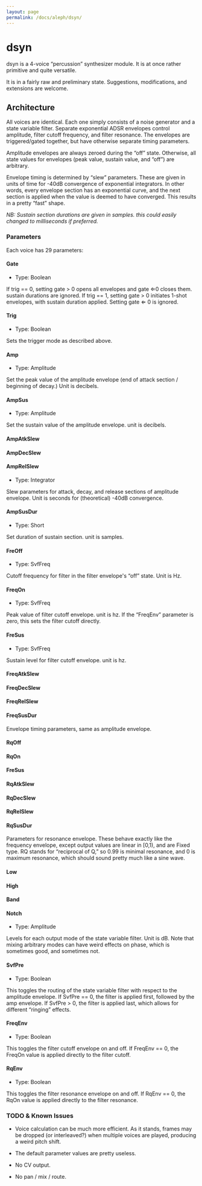 ```yaml
---
layout: page
permalink: /docs/aleph/dsyn/
---
```


# dsyn

dsyn is a 4-voice “percussion” synthesizer module. It is at once rather primitive and quite versatile.

It is in a fairly raw and preliminary state. Suggestions, modifications, and extensions are welcome.

## Architecture

All voices are identical. Each one simply consists of a noise generator and a state variable filter. Separate exponential ADSR envelopes control amplitude, filter cutoff frequency, and filter resonance. The envelopes are triggered/gated together, but have otherwise separate timing parameters.

Amplitude envelopes are always zeroed during the “off” state. Otherwise, all state values for envelopes (peak value, sustain value, and “off”) are arbitrary.

Envelope timing is determined by “slew” parameters. These are given in units of time for -40dB convergence of exponential integrators. In other words, every envelope section has an exponential curve, and the next section is applied when the value is deemed to have converged. This results in a pretty “fast” shape.

*NB: Sustain section durations are given in samples. this could easily changed to milliseconds if preferred.*

### Parameters

Each voice has 29 parameters:

#### Gate

- Type: Boolean 

If trig == 0, setting gate > 0 opens all envelopes and gate ⇐0 closes them. sustain durations are ignored. If trig == 1, setting gate > 0 initiates 1-shot envelopes, with sustain duration applied. Setting gate ⇐ 0 is ignored.

#### Trig

- Type: Boolean 

Sets the trigger mode as described above.

#### Amp

- Type: Amplitude 

Set the peak value of the amplitude envelope (end of attack section / beginning of decay.) Unit is decibels.

#### AmpSus

- Type: Amplitude 

Set the sustain value of the amplitude envelope. unit is decibels.

#### AmpAtkSlew
#### AmpDecSlew
#### AmpRelSlew

- Type: Integrator 

Slew parameters for attack, decay, and release sections of amplitude envelope. Unit is seconds for (theoretical) -40dB convergence.

#### AmpSusDur

- Type: Short 

Set duration of sustain section. unit is samples.

#### FreOff

- Type: SvfFreq 

Cutoff frequency for filter in the filter envelope's “off” state. Unit is Hz.

#### FreqOn

- Type: SvfFreq 

Peak value of filter cutoff envelope. unit is hz. If the “FreqEnv” parameter is zero, this sets the filter cutoff directly.

#### FreSus

- Type: SvfFreq 

Sustain level for filter cutoff envelope. unit is hz.

#### FreqAtkSlew
#### FreqDecSlew
#### FreqRelSlew
#### FreqSusDur

Envelope timing parameters, same as amplitude envelope.

#### RqOff
#### RqOn
#### FreSus
#### RqAtkSlew
#### RqDecSlew
#### RqRelSlew
#### RqSusDur

Parameters for resonance envelope. These behave exactly like the frequency envelope, except output values are linear in [0,1), and are Fixed type. RQ stands for “reciprocal of Q,” so 0.99 is minimal resonance, and 0 is maximum resonance, which should sound pretty much like a sine wave.

#### Low
#### High
#### Band
#### Notch

- Type: Amplitude 

Levels for each output mode of the state variable filter. Unit is dB. Note that mixing arbitrary modes can have weird effects on phase, which is sometimes good, and sometimes not.

#### SvfPre

- Type: Boolean 

This toggles the routing of the state variable filter with respect to the amplitude envelope. If SvfPre == 0, the filter is applied first, followed by the amp envelope. If SvfPre > 0, the filter is applied last, which allows for different “ringing” effects.

#### FreqEnv

- Type: Boolean 

This toggles the filter cutoff envelope on and off. If FreqEnv == 0, the FreqOn value is applied directly to the filter cutoff.

#### RqEnv

- Type: Boolean 

This toggles the filter resonance envelope on and off. If RqEnv == 0, the RqOn value is applied directly to the filter resonance.

### TODO & Known Issues

- Voice calculation can be much more efficient. As it stands, frames may be dropped (or interleaved?) when multiple voices are played, producing a weird pitch shift.

- The default parameter values are pretty useless.

- No CV output.

- No pan / mix / route.